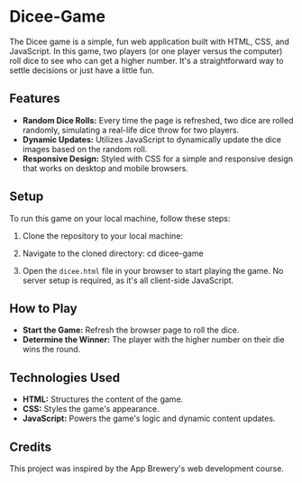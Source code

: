 # Dicee-Game

The Dicee game is a simple, fun web application built with HTML, CSS, and JavaScript. In this game, two players (or one player versus the computer) roll dice to see who can get a higher number. It's a straightforward way to settle decisions or just have a little fun.

## Features

- **Random Dice Rolls:** Every time the page is refreshed, two dice are rolled randomly, simulating a real-life dice throw for two players.
- **Dynamic Updates:** Utilizes JavaScript to dynamically update the dice images based on the random roll.
- **Responsive Design:** Styled with CSS for a simple and responsive design that works on desktop and mobile browsers.

## Setup

To run this game on your local machine, follow these steps:

1. Clone the repository to your local machine:

2. Navigate to the cloned directory: cd dicee-game

3. Open the `dicee.html` file in your browser to start playing the game. No server setup is required, as it's all client-side JavaScript.

## How to Play

- **Start the Game:** Refresh the browser page to roll the dice.
- **Determine the Winner:** The player with the higher number on their die wins the round.

## Technologies Used

- **HTML:** Structures the content of the game.
- **CSS:** Styles the game's appearance.
- **JavaScript:** Powers the game's logic and dynamic content updates.

## Credits

This project was inspired by the App Brewery's web development course.



